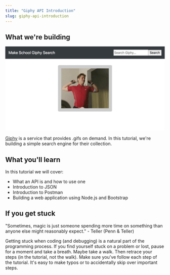 ```yaml
---
title: "Giphy API Introduction"
slug: giphy-api-introduction
---
```


## What we're building

![Make School Giphy](assets/ms-giphy.png)

[Giphy](https://giphy.com/) is a service that provides .gifs on demand. In this tutorial, we're building a simple search engine for their collection.

## What you'll learn

In this tutorial we will cover:

- What an API is and how to use one
- Introduction to JSON
- Introduction to Postman
- Building a web application using Node.js and Bootstrap

## If you get stuck

"Sometimes, magic is just someone spending more time on something than anyone else might reasonably expect." - Teller (Penn & Teller)

Getting stuck when coding (and debugging) is a natural part of the programming process. If you find yourself stuck on a problem or lost, pause for a moment and take a breath. Maybe take a walk. Then retrace your steps (in the tutorial, not the walk). Make sure you've follow each step of the tutorial. It's easy to make typos or to accidentally skip over important steps.
